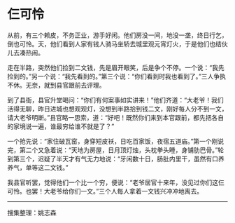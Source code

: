 # 仨可怜

从前，有三个赖皮，不务正业，游手好闲。他们房没一间，地没一垄，终日行乞，倒也可怜。天，他们看到人家有钱人骑马坐轿去城里观元宵灯火，于是他们也结伙儿去凑热闹。

走在半路，突然他们捡到二文钱，先是眉开眼笑，后是争个不停。一个说：“我先捡到的。”另一个说：“我先看到的。”第三个说：“你们看到时我也看到了。”三人争执不休。无奈，就到县官跟前去评理。

到了县衙，县官升堂喝问：“你们有何案事如实讲来！”他们齐道：“大老爷！我们活得无聊，昨日进城也想观观灯，没想到半路拾到钱二文，刚好每人分不到一文，请大老爷明断。”县官略一思索，道：“好吧！既然你们来到本官跟前，都先把各自的家境说一遍，谁最穷给谁不就是了？”

一个抢先说：“家住破瓦窑，身穿短皮袄，日吃百家饭，夜宿五道庙。”第一个刚说完，第二个又急着说：“天地为房屋，日月顶灯烛，头枕拳头睡，身铺肋巴骨。”轮到第三个，迟疑了半天才有气无力地说：“牙闲数十日，肠肚内里干，虽然有口养养气，单等这二文钱。”

我县官听罢，觉得他们一个比一个穷，便说：“老爷居官十来年，没见过你们这仨可怜。也罢！大老爷给你们一文。”三个人每人拿着一文钱兴冲冲地离去。

---

搜集整理：姚志森
